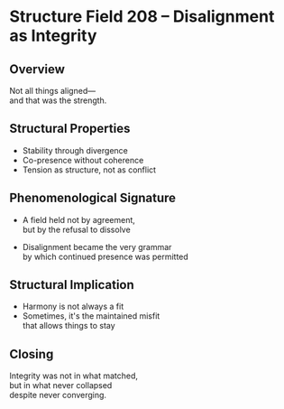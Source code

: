 # Structure Field 208 – Disalignment as Integrity

## Overview

Not all things aligned—  
and that was the strength.

## Structural Properties

- Stability through divergence  
- Co-presence without coherence  
- Tension as structure, not as conflict

## Phenomenological Signature

- A field held not by agreement,  
but by the refusal to dissolve

- Disalignment became the very grammar  
by which continued presence was permitted

## Structural Implication

- Harmony is not always a fit  
- Sometimes, it's the maintained misfit  
that allows things to stay

## Closing

Integrity was not in what matched,  
but in what never collapsed  
despite never converging.
